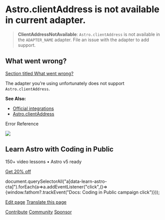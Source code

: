 Astro.clientAddress is not available in current adapter.
========================================================

> **ClientAddressNotAvailable**: `Astro.clientAddress` is not available in the `ADAPTER_NAME` adapter. File an issue with the adapter to add support.

What went wrong?
----------------

[Section titled What went wrong?](#what-went-wrong)

The adapter you’re using unfortunately does not support `Astro.clientAddress`.

**See Also:**

*   [Official integrations](/en/guides/integrations-guide/#official-integrations)
*   [Astro.clientAddress](/en/reference/api-reference/#clientaddress)

Error Reference

![](/_astro/CodingInPublic.DpaYu7Qd_5sx41.webp)

Learn Astro with **Coding in Public**
-------------------------------------

150+ video lessons • Astro v5 ready

[Get 20% off](https://learnastro.dev?code=ASTRO_PROMO)

document.querySelectorAll("a\[data-learn-astro-cta\]").forEach(a=>a.addEventListener("click",()=>{window.fathom?.trackEvent("Docs: Coding in Public campaign click")}));

[Edit page](https://github.com/withastro/astro/blob/main/packages/astro/src/core/errors/errors-data.ts) [Translate this page](https://contribute.docs.astro.build/guides/i18n/)

[Contribute](/en/contribute/) [Community](https://astro.build/chat) [Sponsor](https://opencollective.com/astrodotbuild)